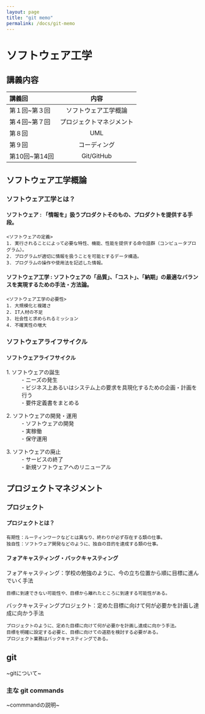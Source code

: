 ```yaml
---
layout: page
title: "git memo"
permalink: /docs/git-memo
---
```


# ソフトウェア工学

## 講義内容

| 講義回       | 内容                   |
|:-------------|:---------------------:|
| 第１回~第３回 | ソフトウェア工学概論    |
| 第４回~第７回 | プロジェクトマネジメント |
| 第８回 　　　 | UML                    |
| 第９回 　　　 | コーディング            |
| 第10回~第14回 | Git/GitHub             |

## ソフトウェア工学概論

### ソフトウェア工学とは？
#### ソフトウェア : 「情報を」扱うプロダクトそのもの、プロダクトを提供する手段。
	<ソフトウェアの定義>
	1. 実行されることによって必要な特性、機能、性能を提供する命令語群（コンピュータプログラム）。
	2. プログラムが適切に情報を扱うことを可能とするデータ構造。
	3. プログラムの操作や使用法を記述した情報。

#### ソフトウェア工学 : ソフトウェアの「品質」、「コスト」、「納期」の最適なバランスを実現するための手法・方法論。
	<ソフトウェア工学の必要性>
	1. 大規模化と複雑さ
	2. IT人材の不足
	3. 社会性と求められるミッション
	4. 不確実性の増大

### ソフトウェアライフサイクル
#### ソフトウェアライフサイクル
<dl>
	<dt>1. ソフトウェアの誕生</dt>
	<dd>- ニーズの発生</dd>
	<dd>- ビジネス上あるいはシステム上の要求を具現化するための企画・計画を行う</dd>
	<dd>- 要件定義書をまとめる</dd>
</dl>
<dl>
	<dt>2. ソフトウェアの開発・運用</dt>
	<dd>- ソフトウェアの開発</dd>
	<dd>- 実稼働</dd>
	<dd>- 保守運用</dd>
</dl>
<dl>
	<dt>3. ソフトウェアの廃止</dt>
	<dd>- サービスの終了</dd>
	<dd>- 新規ソフトウェアへのリニューアル</dd>
</dl>

## プロジェクトマネジメント

### プロジェクト
#### プロジェクトとは？
	有期性：ルーティンワークなどとは異なり、終わりが必ず存在する類の仕事。
	独自性：ソフトウェア開発などのように、独自の目的を達成する類の仕事。

#### フォアキャスティング・バックキャスティング
フォアキャスティング：学校の勉強のように、今の立ち位置から順に目標に進んでいく手法
```
目標に到達できない可能性や、目標から離れたところに到達する可能性がある。
```
バックキャスティングプロジェクト：定めた目標に向けて何が必要かを計画し達成に向かう手法
```
プロジェクトのように、定めた目標に向けて何が必要かを計画し達成に向かう手法。
目標を明確に設定する必要と、目標に向けての道筋を検討する必要がある。
プロジェクト業務はバックキャスティングである。
```



## git

~gitについて~

### 主な git commands

~commmandの説明~